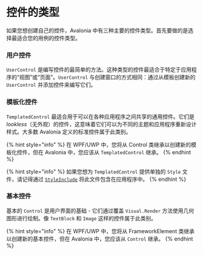 # 控件的类型

如果您想创建自己的控件，Avalonia 中有三种主要的控件类型。首先要做的是选择最适合您的用例的控件类型。

### 用户控件 <a href="#user-controls" id="user-controls"></a>

`UserControl` 是编写控件的最简单的方法。这种类型的控件最适合于特定于应用程序的“视图”或“页面”。`UserControl` 与创建窗口的方式相同：通过从模板创建新的 `UserControl` 并添加控件来编写它们。

### 模板化控件 <a href="#templated-controls" id="templated-controls"></a>

`TemplatedControl` 最适合用于可以在各种应用程序之间共享的通用控件。它们是 _lookless_（无外观）的控件，这意味着它们可以为不同的主题和应用程序重新设计样式。大多数 Avalonia 定义的标准控件属于此类别。

{% hint style="info" %}
在 WPF/UWP 中，您将从 Control 类继承以创建新的模板化控件，但在 Avalonia 中，您应该从 `TemplatedControl` 继承。
{% endhint %}

{% hint style="info" %}
如果您想为 `TemplatedControl` 提供单独的 `Style` 文件，请记得通过 [`StyleInclude`](https://docs.avaloniaui.net/docs/styling/styles) 将此文件包含在应用程序中。
{% endhint %}

### 基本控件 <a href="#basic-control" id="basic-control"></a>

基本的 `Control` 是用户界面的基础 - 它们通过覆盖 `Visual.Render` 方法使用几何图形进行绘制。像 `TextBlock` 和 `Image` 这样的控件属于此类别。

{% hint style="info" %}
在 WPF/UWP 中，您将从 FrameworkElement 类继承以创建新的基本控件，但在 Avalonia 中，您应该从 `Control` 继承。
{% endhint %}
